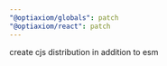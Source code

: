 ```yaml
---
"@optiaxiom/globals": patch
"@optiaxiom/react": patch
---
```


create cjs distribution in addition to esm
